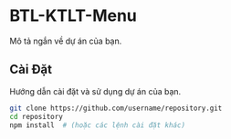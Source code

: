 # BTL-KTLT-Menu

Mô tả ngắn về dự án của bạn.

## Cài Đặt

Hướng dẫn cài đặt và sử dụng dự án của bạn.

```bash
git clone https://github.com/username/repository.git
cd repository
npm install  # (hoặc các lệnh cài đặt khác)
